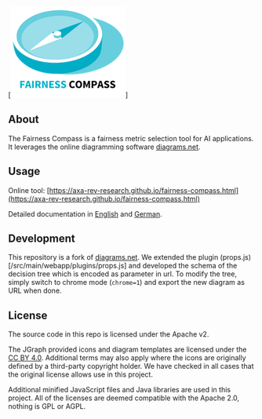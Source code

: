 [![Fairness Compass](fairness_compass_logo_small.png)]

About
-----
The Fairness Compass is a fairness metric selection tool for AI applications. It leverages the online diagramming software [diagrams.net](https://app.diagrams.net).

Usage
-----
Online tool: [https://axa-rev-research.github.io/fairness-compass.html](https://axa-rev-research.github.io/fairness-compass.html)

Detailed documentation in [English](https://axa-rev-research.github.io/static/AXA_FairnessCompass-English.pdf) and [German](https://axa-rev-research.github.io/static/AXA_FairnessCompass-Deutsch.pdf).


Development
-----------
This repository is a fork of [diagrams.net](https://app.diagrams.net). We extended the plugin (props.js)[/src/main/webapp/plugins/props.js] and developed the schema of the decision tree which is encoded as parameter in url. To modify the tree, simply switch to chrome mode (`chrome=1`) and export the new diagram as URL when done.

License
-------
The source code in this repo is licensed under the Apache v2.

The JGraph provided icons and diagram templates are licensed under the [CC BY 4.0](https://creativecommons.org/licenses/by/4.0/). Additional terms may also apply where the icons are originally defined by a third-party copyright holder. We have checked in all cases that the original license allows use in this project.

Additional minified JavaScript files and Java libraries are used in this project. All of the licenses are deemed compatible with the Apache 2.0, nothing is GPL or AGPL.
